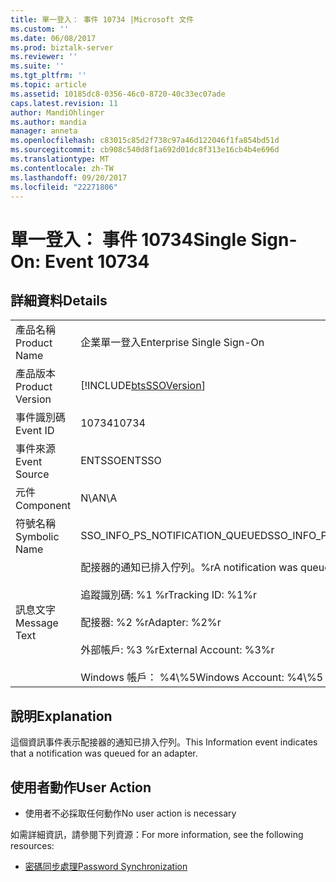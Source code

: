 ```yaml
---
title: 單一登入： 事件 10734 |Microsoft 文件
ms.custom: ''
ms.date: 06/08/2017
ms.prod: biztalk-server
ms.reviewer: ''
ms.suite: ''
ms.tgt_pltfrm: ''
ms.topic: article
ms.assetid: 10185dc8-0356-46c0-8720-40c33ec07ade
caps.latest.revision: 11
author: MandiOhlinger
ms.author: mandia
manager: anneta
ms.openlocfilehash: c83015c85d2f738c97a46d122046f1fa854bd51d
ms.sourcegitcommit: cb908c540d8f1a692d01dc8f313e16cb4b4e696d
ms.translationtype: MT
ms.contentlocale: zh-TW
ms.lasthandoff: 09/20/2017
ms.locfileid: "22271806"
---
```

# <a name="single-sign-on-event-10734"></a><span data-ttu-id="dad37-102">單一登入： 事件 10734</span><span class="sxs-lookup"><span data-stu-id="dad37-102">Single Sign-On: Event 10734</span></span>
## <a name="details"></a><span data-ttu-id="dad37-103">詳細資料</span><span class="sxs-lookup"><span data-stu-id="dad37-103">Details</span></span>  
  
|||  
|-|-|  
|<span data-ttu-id="dad37-104">產品名稱</span><span class="sxs-lookup"><span data-stu-id="dad37-104">Product Name</span></span>|<span data-ttu-id="dad37-105">企業單一登入</span><span class="sxs-lookup"><span data-stu-id="dad37-105">Enterprise Single Sign-On</span></span>|  
|<span data-ttu-id="dad37-106">產品版本</span><span class="sxs-lookup"><span data-stu-id="dad37-106">Product Version</span></span>|[!INCLUDE[btsSSOVersion](../includes/btsssoversion-md.md)]|  
|<span data-ttu-id="dad37-107">事件識別碼</span><span class="sxs-lookup"><span data-stu-id="dad37-107">Event ID</span></span>|<span data-ttu-id="dad37-108">10734</span><span class="sxs-lookup"><span data-stu-id="dad37-108">10734</span></span>|  
|<span data-ttu-id="dad37-109">事件來源</span><span class="sxs-lookup"><span data-stu-id="dad37-109">Event Source</span></span>|<span data-ttu-id="dad37-110">ENTSSO</span><span class="sxs-lookup"><span data-stu-id="dad37-110">ENTSSO</span></span>|  
|<span data-ttu-id="dad37-111">元件</span><span class="sxs-lookup"><span data-stu-id="dad37-111">Component</span></span>|<span data-ttu-id="dad37-112">N\A</span><span class="sxs-lookup"><span data-stu-id="dad37-112">N\A</span></span>|  
|<span data-ttu-id="dad37-113">符號名稱</span><span class="sxs-lookup"><span data-stu-id="dad37-113">Symbolic Name</span></span>|<span data-ttu-id="dad37-114">SSO_INFO_PS_NOTIFICATION_QUEUED</span><span class="sxs-lookup"><span data-stu-id="dad37-114">SSO_INFO_PS_NOTIFICATION_QUEUED</span></span>|  
|<span data-ttu-id="dad37-115">訊息文字</span><span class="sxs-lookup"><span data-stu-id="dad37-115">Message Text</span></span>|<span data-ttu-id="dad37-116">配接器的通知已排入佇列。%r</span><span class="sxs-lookup"><span data-stu-id="dad37-116">A notification was queued for an adapter.%r</span></span><br /><br /> <span data-ttu-id="dad37-117">追蹤識別碼: %1 %r</span><span class="sxs-lookup"><span data-stu-id="dad37-117">Tracking ID: %1%r</span></span><br /><br /> <span data-ttu-id="dad37-118">配接器: %2 %r</span><span class="sxs-lookup"><span data-stu-id="dad37-118">Adapter: %2%r</span></span><br /><br /> <span data-ttu-id="dad37-119">外部帳戶: %3 %r</span><span class="sxs-lookup"><span data-stu-id="dad37-119">External Account: %3%r</span></span><br /><br /> <span data-ttu-id="dad37-120">Windows 帳戶： %4\\%5</span><span class="sxs-lookup"><span data-stu-id="dad37-120">Windows Account: %4\\%5</span></span>|  
  
## <a name="explanation"></a><span data-ttu-id="dad37-121">說明</span><span class="sxs-lookup"><span data-stu-id="dad37-121">Explanation</span></span>  
 <span data-ttu-id="dad37-122">這個資訊事件表示配接器的通知已排入佇列。</span><span class="sxs-lookup"><span data-stu-id="dad37-122">This Information event indicates that a notification was queued for an adapter.</span></span>  
  
## <a name="user-action"></a><span data-ttu-id="dad37-123">使用者動作</span><span class="sxs-lookup"><span data-stu-id="dad37-123">User Action</span></span>  
  
-   <span data-ttu-id="dad37-124">使用者不必採取任何動作</span><span class="sxs-lookup"><span data-stu-id="dad37-124">No user action is necessary</span></span>  
  
 <span data-ttu-id="dad37-125">如需詳細資訊，請參閱下列資源：</span><span class="sxs-lookup"><span data-stu-id="dad37-125">For more information, see the following resources:</span></span>  
  
-   [<span data-ttu-id="dad37-126">密碼同步處理</span><span class="sxs-lookup"><span data-stu-id="dad37-126">Password Synchronization</span></span>](../core/password-synchronization2.md)
